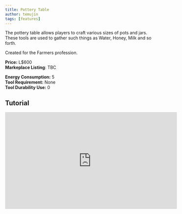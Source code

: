 ```yaml
---
title: Pottery Table
author: temujin
tags: [features]
---
```

The pottery table allows players to craft various sizes of pots and jars. These tools are used to gather such things as Water, Honey, Milk and so forth.

Created for the Farmers profession.

**Price:** L$600<br>
**Markeplace Listing**: TBC<br>

**Energy Consumption:** 5<br>
**Tool Requirement:** None<br>
**Tool Durability Use:** 0

## Tutorial
<iframe width="560" height="315" src="https://www.youtube.com/embed/f6N3X2uRM2Y" frameborder="0" allow="accelerometer; autoplay; encrypted-media; gyroscope; picture-in-picture" allowfullscreen></iframe>
